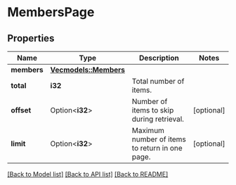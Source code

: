 # MembersPage

## Properties

Name | Type | Description | Notes
------------ | ------------- | ------------- | -------------
**members** | [**Vec<models::Members>**](Members.md) |  | 
**total** | **i32** | Total number of items. | 
**offset** | Option<**i32**> | Number of items to skip during retrieval. | [optional]
**limit** | Option<**i32**> | Maximum number of items to return in one page. | [optional]

[[Back to Model list]](../README.md#documentation-for-models) [[Back to API list]](../README.md#documentation-for-api-endpoints) [[Back to README]](../README.md)


